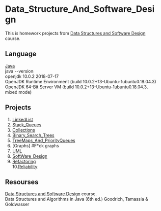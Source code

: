 # Data_Structure_And_Software_Design

This is homework projects from [Data Structures and Software Design](https://www.edx.org/course/data-structures-software-design-pennx-sd2x) course.


## Language
[Java](https://www.oracle.com/technetwork/java/index.html)\
java --version\
openjdk 10.0.2 2018-07-17\
OpenJDK Runtime Environment (build 10.0.2+13-Ubuntu-1ubuntu0.18.04.3)\
OpenJDK 64-Bit Server VM (build 10.0.2+13-Ubuntu-1ubuntu0.18.04.3, mixed mode)


## Projects
1. [LinkedList](https://github.com/klpthbst/Data_Structure_And_Software_Design/tree/master/LinkedList)
2. [Stack_Queues](https://github.com/klpthbst/Data_Structure_And_Software_Design/tree/master/Stack_Queues)
3. [Collections](https://github.com/klpthbst/Data_Structure_And_Software_Design/tree/master/Collections)
4. [Binary_Search_Trees](https://github.com/klpthbst/Data_Structure_And_Software_Design/tree/master/Binary_Search_Trees)
5. [TreeMaps_And_PriorityQueues](https://github.com/klpthbst/Data_Structure_And_Software_Design/tree/master/TreeMaps_And_PriorityQueues)
6. [Graphs] #F*ck graphs
7. [UML](https://github.com/klpthbst/Data_Structure_And_Software_Design/tree/master/UML)
8. [SoftWare_Design](https://github.com/klpthbst/Data_Structure_And_Software_Design/tree/master/Software_Design)
9. [Refactoring](https://github.com/klpthbst/Data_Structure_And_Software_Design/tree/master/Refactoring)\
10.[Reliability](https://github.com/klpthbst/Data_Structure_And_Software_Design/tree/master/Reliability)

## Resourses
[Data Structures and Software Design](https://www.edx.org/course/data-structures-software-design-pennx-sd2x) course.\
Data Structures and Algorithms in Java (6th ed.) Goodrich, Tamassia & Goldwasser
